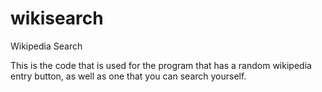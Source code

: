 # wikisearch
Wikipedia Search

This is the code that is used for the program that has a random wikipedia entry button, as well as one that you can search yourself.


